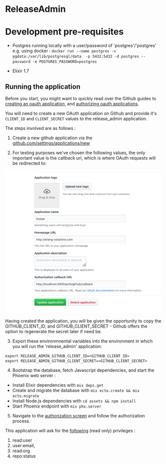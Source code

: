 # ReleaseAdmin

# Development pre-requisites

* Postgres running locally with a user/password of 'postgres'/'postgres' e.g. using docker : `docker run --name postgres -v pgdata:/var/lib/postgresql/data  -p 5432:5432 -d postgres --password -e POSTGRES_PASSWORD=postgres`

* Elixir 1.7 

## Running the application 

Before you start, you might want to quickly read over the Github guides to [creating an oauth application](https://developer.github.com/apps/building-oauth-apps/creating-an-oauth-app/), and [authorizing oauth applications](https://developer.github.com/apps/building-oauth-apps/authorizing-oauth-apps/).

You will need to create a new OAuth application on Github and provide it's `CLIENT_ID` and `CLIENT_SECRET` values to the release_admin application.

The steps involved are as follows : 

1. Create a new github application via the [github.com/settings/applications/new](https://github.com/settings/applications/new)

2. For testing purposes we've chosen the following values, the only important value is the callback url, which is where OAuth requests will be redirected to: 

![Image of Github OAuth setup](docs/github-setup-for-ueberauth.png)

Having created the application, you will be given the opportunity to copy the GITHUB_CLIENT_ID, and GITHUB_CLIENT_SECRET - Github offers the option to regenerate the secret later if need be.

3. Export these environmnental variables into the environment in which you will run the 'release_admin' application: 

```
export RELEASE_ADMIN_GITHUB_CLIENT_ID=<GITHUB_CLIENT_ID>
export RELEASE_ADMIN_GITHUB_CLIENT_SECRET=<GITHUB_CLIENT_SECRET>
```

4. Bootstrap the database, fetch Javascript dependencies, and start the Phoenix web server :  

  * Install Elixir dependencies with `mix deps.get`
  * Create and migrate the database with `mix ecto.create && mix ecto.migrate`
  * Install Node.js dependencies with `cd assets && npm install`
  * Start Phoenix endpoint with `mix phx.server`

5. Navigate to the [authorization screen](http://localhost:4000/auth/github) and follow the authorization process. 

This application will ask for the [following](https://github.com/sescobb27/release_admin/blob/a881d7412e934b12533fe3a05349d81f30bfe1df/config/config.exs#L27) (read only) privileges : 

1. read:user 
2. user:email, 
3. read:org
4. repo:status
